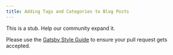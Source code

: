 ```yaml
---
title: Adding Tags and Categories to Blog Posts
---
```

This is a stub. Help our community expand it.

Please use the [Gatsby Style Guide](/docs/gatsby-style-guide/) to ensure your pull request gets accepted.